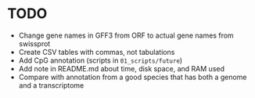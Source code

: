 # TODO

- Change gene names in GFF3 from ORF to actual gene names from swissprot
- Create CSV tables with commas, not tabulations
- Add CpG annotation (scripts in `01_scripts/future`)
- Add note in README.md about time, disk space, and RAM used
- Compare with annotation from a good species that has both a genome and a
  transcriptome
